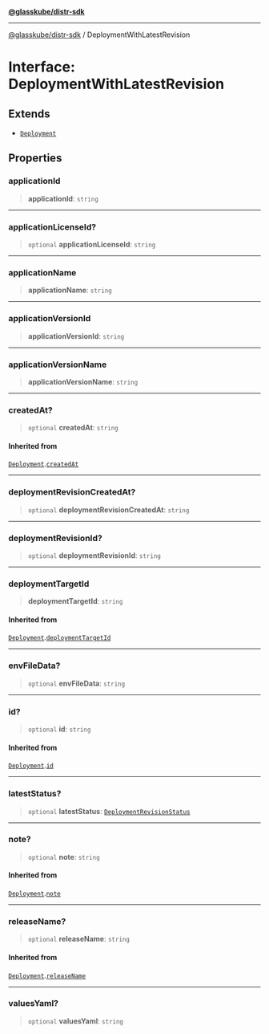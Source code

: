 [**@glasskube/distr-sdk**](../README.md)

---

[@glasskube/distr-sdk](../README.md) / DeploymentWithLatestRevision

# Interface: DeploymentWithLatestRevision

## Extends

- [`Deployment`](Deployment.md)

## Properties

### applicationId

> **applicationId**: `string`

---

### applicationLicenseId?

> `optional` **applicationLicenseId**: `string`

---

### applicationName

> **applicationName**: `string`

---

### applicationVersionId

> **applicationVersionId**: `string`

---

### applicationVersionName

> **applicationVersionName**: `string`

---

### createdAt?

> `optional` **createdAt**: `string`

#### Inherited from

[`Deployment`](Deployment.md).[`createdAt`](Deployment.md#createdat)

---

### deploymentRevisionCreatedAt?

> `optional` **deploymentRevisionCreatedAt**: `string`

---

### deploymentRevisionId?

> `optional` **deploymentRevisionId**: `string`

---

### deploymentTargetId

> **deploymentTargetId**: `string`

#### Inherited from

[`Deployment`](Deployment.md).[`deploymentTargetId`](Deployment.md#deploymenttargetid)

---

### envFileData?

> `optional` **envFileData**: `string`

---

### id?

> `optional` **id**: `string`

#### Inherited from

[`Deployment`](Deployment.md).[`id`](Deployment.md#id)

---

### latestStatus?

> `optional` **latestStatus**: [`DeploymentRevisionStatus`](DeploymentRevisionStatus.md)

---

### note?

> `optional` **note**: `string`

#### Inherited from

[`Deployment`](Deployment.md).[`note`](Deployment.md#note)

---

### releaseName?

> `optional` **releaseName**: `string`

#### Inherited from

[`Deployment`](Deployment.md).[`releaseName`](Deployment.md#releasename)

---

### valuesYaml?

> `optional` **valuesYaml**: `string`
